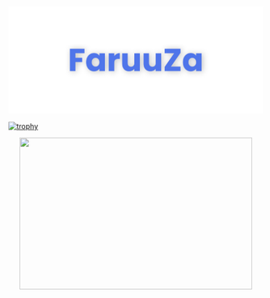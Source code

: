 [![MasterHead](banner.png)](https://github.com/FaruuZa)

<p align="center">

  [![trophy](https://github-profile-trophy.vercel.app/?username=FaruuZa&no-bg=true&no-frame=true&theme=nord&row=1)](https://github.com/ryo-ma/github-profile-trophy)
</p>

<p align="center">
  <img width="460" height="300" src="http://github-readme-streak-stats.herokuapp.com?user=FaruuZa&theme=transparent&hide_border=true">
</p>


